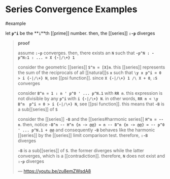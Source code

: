 # Series Convergence Examples

#example

let **`p^i`** be the **`i`**th [[prime]] number. then, the [[series]] **`:-p`** diverges

> **proof**
>
> assume **`:-p`** converges. then, there exists an **`N`** such that **`-p^N : -p^N:1 : ... = X {-|/\+} 1`**
>
> consider the geometric [[series]] **`S^n = [X]n`**. this [[series]] represents the sum of the reciprocals of all [[natural]]s **`x`** such that **`\y x p^i = 0 > i {-|/\+} N`**, see [[psi function]]. since **`X {-|/\+} 1 /\ X + 0`**, **`:S`** converges
>
> consider **`B^n = 1 : n ' p^0 ' ... p^N.1`** with **`RR n`**. this expression is not divisible by any **`p^i`** with **`i {-|/\+} N`**. in other words, **`RR n < \y B^n  p^i = 0 > i {-|/\+} N`**, see [[psi function]]. this means that **`-B`** is a sub[[series]] of **`S`**
>
> consider the [[series]] **`-B`** and the [[series#harmonic series]] **`H^n = --n`**. then, notice **`-B^n -- H^n {n -> @@} = n -- B^n {n -> @@} = -- p^0 ' ... p^N.1 + @@`** and consequently **`-B`** behaves like the harmonic [[series]] by the [[series]] limit comparison test. therefore, **`:-B`** diverges
>
> **`-B`** is a sub[[series]] of **`S`**. the former diverges while the latter converges, which is a [[contradiction]]. therefore, **`N`** does not exist and **`:-p`** diverges
>
> &mdash; <https://youtu.be/zu8emZWsdA8>
